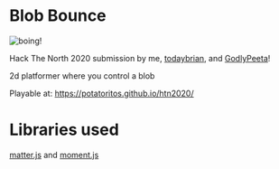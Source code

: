 # Blob Bounce

![boing!](https://media.discordapp.net/attachments/746580532925825138/784623944921514004/BlobBounce.gif)

Hack The North 2020 submission by me, [todaybrian](https://github.com/todaybrian), and [GodlyPeeta](https://github.com/GodlyPeeta)!

2d platformer where you control a blob

Playable at: https://potatoritos.github.io/htn2020/



# Libraries used
[matter.js](https://brm.io/matter-js/]) and [moment.js](https://momentjs.com/)

